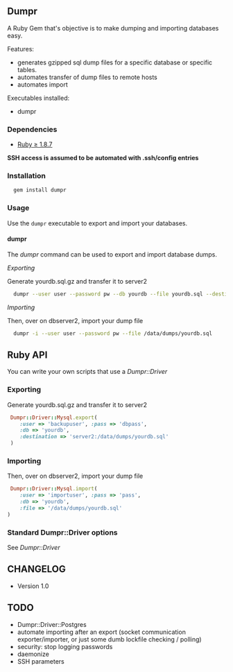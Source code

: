 ## Dumpr
A Ruby Gem that's objective is to make dumping and importing databases easy.

Features:
* generates gzipped sql dump files for a specific database or specific tables.
* automates transfer of dump files to remote hosts
* automates import

Executables installed:
* dumpr

### Dependencies
* [Ruby &#8805; 1.8.7](http://www.ruby-lang.org/en/downloads/)

**SSH access is assumed to be automated with .ssh/config entries**

### Installation

```sh
  gem install dumpr
```
### Usage

Use the `dumpr` executable to export and import your databases.

#### dumpr

The *dumpr* command can be used to export and import database dumps.

*Exporting*

Generate yourdb.sql.gz and transfer it to server2

```sh
  dumpr --user user --password pw --db yourdb --file yourdb.sql --destination dbserver2:/data/dumps/
```

*Importing*

Then, over on dbserver2, import your dump file
```sh
  dumpr -i --user user --password pw --file /data/dumps/yourdb.sql
```

## Ruby API

You can write your own scripts that use a *Dumpr::Driver*

### Exporting

Generate yourdb.sql.gz and transfer it to server2
```ruby
 Dumpr::Driver::Mysql.export( 
    :user => 'backupuser', :pass => 'dbpass',
    :db => 'yourdb', 
    :destination => 'server2:/data/dumps/yourdb.sql'
 )
```

### Importing

Then, over on dbserver2, import your dump file
```ruby
 Dumpr::Driver::Mysql.import( 
    :user => 'importuser', :pass => 'pass',
    :db => 'yourdb', 
    :file => '/data/dumps/yourdb.sql'
)
```

### Standard Dumpr::Driver options

See *Dumpr::Driver*
  
  
## CHANGELOG

* Version 1.0

## TODO

* Dumpr::Driver::Postgres
* automate importing after an export (socket communication exporter/importer, or just some dumb lockfile checking / polling)
* security: stop logging passwords
* daemonize 
* SSH parameters
